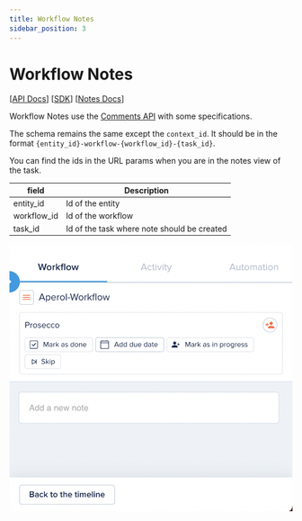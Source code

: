 ```yaml
---
title: Workflow Notes
sidebar_position: 3
---
```


# Workflow Notes

[[API Docs](/api/workflow-execution)]
[[SDK](https://www.npmjs.com/package/@epilot/workflow-client)]
[[Notes Docs](https://docs.api.dev.epilot.io/discussion)]


Workflow Notes use the [Comments API](https://docs.api.dev.epilot.io/discussion#tag/Comments) with some specifications.

The schema remains the same except the `context_id`. It should be in the format `{entity_id}-workflow-{workflow_id}-{task_id}`.

You can find the ids in the URL params when you are in the notes view of the task.

| field  | Description |
| ------- | --------|
| entity_id | Id of the entity |
| workflow_id | Id of the workflow |
| task_id | Id of the task where note should be created |

![Workflow Notes](../../static/img/workflow-notes.png)
